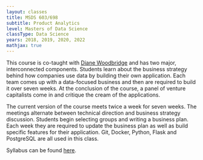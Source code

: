```yaml
---
layout: classes 
title: MSDS 603/698
subtitle: Product Analytics
level: Masters of Data Science 
classType: Data Science
years: 2018, 2019, 2020, 2022
mathjax: true
---
```


This course is co-taught with [Diane Woodbridge](https://www.usfca.edu/faculty/diane-woodbridge) and has two major, interconnected components. Students learn about the business strategy behind how companies use data by building their own application. Each team comes up with a data-focused business and then are required to build it over seven weeks. At the conclusion of the course, a panel of venture capitalists come in and critique the cream of the applications. 

The current version of the course meets twice a week for seven weeks. The meetings alternate between technical direction and business strategy discussion. Students begin selecting groups and writing a business plan. Each week they are required to update the business plan as well as build specific features for their application. Git, Docker, Python, Flask and PostgreSQL are all used in this class.

Syllabus can be found [here](/assets/MSDS698Syllabus.pdf).